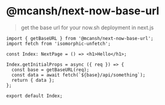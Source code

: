 # @mcansh/next-now-base-url

> get the base url for your now.sh deployment in next.js

```tsx
import { getBaseURL } from '@mcansh/next-now-base-url';
import fetch from 'isomorphic-unfetch';

const Index: NextPage = () => <h1>Hello</h1>;

Index.getInitialProps = async ({ req }) => {
  const base = getBaseURL(req);
  const data = await fetch(`${base}/api/something`);
  return { data };
};

export default Index;
```
